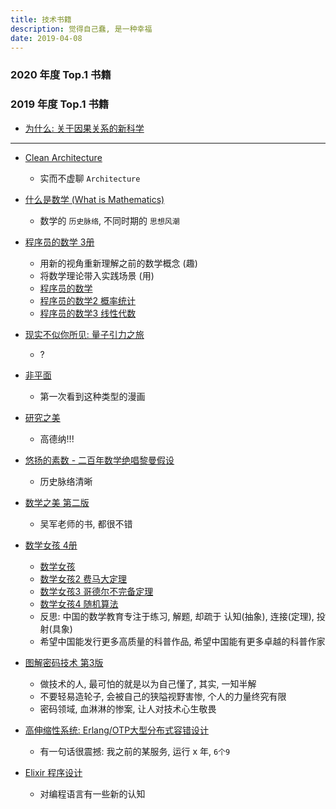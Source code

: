 ```yaml
---
title: 技术书籍
description: 觉得自己蠢, 是一种幸福
date: 2019-04-08
---
```


### 2020 年度 Top.1 书籍

### 2019 年度 Top.1 书籍

* [为什么: 关于因果关系的新科学](https://book.douban.com/subject/33438811/)

------------------

* [Clean Architecture](https://book.douban.com/subject/30290504/)
  - 实而不虚聊 `Architecture`

* [什么是数学 (What is Mathematics)](https://book.douban.com/subject/1320282/)
  - 数学的 `历史脉络`, 不同时期的 `思想风潮`

* [程序员的数学 3册](https://book.douban.com/subject/19949020/)
  - 用新的视角重新理解之前的数学概念 (趣)
  - 将数学理论带入实践场景 (用)
  - [程序员的数学](https://book.douban.com/subject/19949020/)
  - [程序员的数学2 概率统计](https://book.douban.com/subject/26593822/)
  - [程序员的数学3 线性代数](https://book.douban.com/subject/26740548/)

* [现实不似你所见: 量子引力之旅](https://book.douban.com/subject/27156306/)
  - ?

* [非平面](https://book.douban.com/subject/30327868/)
  - 第一次看到这种类型的漫画

* [研究之美](https://book.douban.com/subject/7064456/)
  - 高德纳!!!

* [悠扬的素数 - 二百年数学绝唱黎曼假设](https://book.douban.com/subject/34834170/)
  - 历史脉络清晰

* [数学之美 第二版](https://book.douban.com/subject/26163454/)
  - 吴军老师的书, 都很不错

* [数学女孩 4册](https://book.douban.com/subject/26677354/)
  - [数学女孩](https://book.douban.com/subject/26677354/)
  - [数学女孩2 费马大定理](https://book.douban.com/subject/26681597/)
  - [数学女孩3 哥德尔不完备定理](https://book.douban.com/subject/27193490/)
  - [数学女孩4 随机算法](https://book.douban.com/subject/33444625/)
  - 反思: 中国的数学教育专注于练习, 解题, 却疏于 认知(抽象), 连接(定理), 投射(具象)
  - 希望中国能发行更多高质量的科普作品, 希望中国能有更多卓越的科普作家

* [图解密码技术 第3版](https://book.douban.com/subject/26822106/)
  - 做技术的人, 最可怕的就是以为自己懂了, 其实, 一知半解
  - 不要轻易造轮子, 会被自己的狭隘视野害惨, 个人的力量终究有限
  - 密码领域, 血淋淋的惨案, 让人对技术心生敬畏

* [高伸缩性系统: Erlang/OTP大型分布式容错设计](https://book.douban.com/subject/30262041/)
  - 有一句话很震撼: 我之前的某服务, 运行 x 年, `6个9`

* [Elixir 程序设计](https://book.douban.com/subject/26769754/)
  - 对编程语言有一些新的认知
